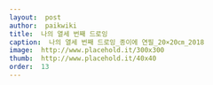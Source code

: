```yaml
---
layout:  post
author:  paikwiki
title:  나의 열세 번째 드로잉
caption:  나의 열세 번째 드로잉_종이에 연필_20×20㎝_2018
image:  http://www.placehold.it/300x300
thumb:  http://www.placehold.it/40x40
order:  13
---
```

